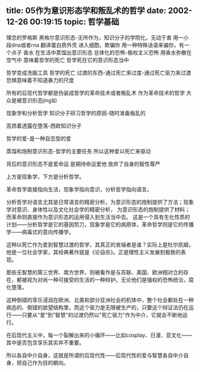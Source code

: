 title: 05作为意识形态学和叛乱术的哲学
date: 2002-12-26 00:19:15
topic: 哲学基础
---

理念的罗格斯
黑格尔意识形态-无所作为，知识分子的学院化，无动于衷
用一小段dna或者rna 翻译蛋白质外壳 进入细胞，欺骗你
用一种特殊话语来骗你，有一个点子
香水
在生活中蒸馏出意识形态
总体化的恐怖-极权主义恐怖
用香水弥散在空气中
意味着哲学的死亡
哲学死在它的意识形态当中

哲学变成洗脑工具 哲学的死亡
过渡的东西-通过死亡来过度-通过死亡驱力来过渡
恐惧意味着不知道暴力的尺度

所有的后现代哲学都是伪装成哲学的革命技术或者叛乱术
作为革命技术的哲学
大众是被意识形态jing如

现象学和分析哲学
知识分子研习哲学的原因-随时准备叛乱的

高昂着透露在堕落-西欧知识分子

哲学的爱-是一种自恋型的爱

蒸馏和炮制意识形态-哲学的主要任务
所以这种爱以死亡来驱动

背后的意识形态不是爱命运 是期待命运爱他
放弃了自身的智性尊严

上方是现象学，下方是分析哲学。

革命哲学直接指向生活，现象学指向意识，分析哲学指向语言。

分析哲学对语言尤其是日常语言的精密分析，为意识形态的炮制提供了方法；现象学对意识、身体性以及文化社会学的精密分析，
为意识形态的炮制提供了材料；而革命则直接作为意识形态的运用侵入到生活当中去。
这是一个具有生化性质的计划——分析哲学是它的基因剪刀，现象学是它的病原体，革命哲学则是它的传播学——病毒式的意向传播学。

这种以死亡作为爱到智慧过渡的哲学，其真正的发端者是谁？实际上是杜尔凯姆，他是一位社会学家，其经典著作就是《论自杀》。正是理性主义发展到极致的表现。

那些无智慧的第三世界、南方世界，则被看作是与苏联、美国、欧洲相对立的存在，都被视为对尚一种可接受的生活的一种辩护。无论他们是强权的恐怖统治，腐化堕落，

这种倒错的享乐浸润在欧洲、北美和部分亚洲社会的机体中，整个社会都处在一种病态的、倒错的欲望结构里。而这个驱力是无限被生产的，只要这个辩证法仍在运行——只要从"爱"到"智慧"的过渡仍然以"死亡驱力"作为中介，它就会不断地运行。

在后现代主义中，每一个裂解出来的小循环——比如cosplay、日漫、亚文化——其中是否包含享乐其实并不重要。

所以各自中介自身，这就是所谓的后现代性——后现代性的爱与智慧各自中介自身，把自己作为目的朝向。


